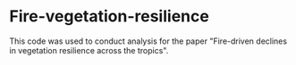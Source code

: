 # Fire-vegetation-resilience
This code was used to conduct analysis for the paper "Fire-driven declines in vegetation resilience across the tropics".
